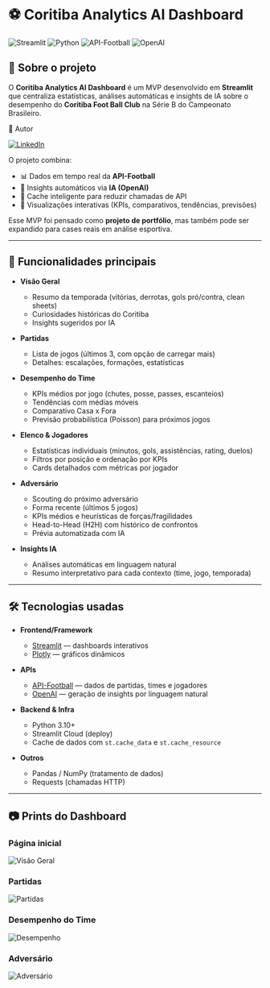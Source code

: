 # ⚽ Coritiba Analytics AI Dashboard

![Streamlit](https://img.shields.io/badge/Streamlit-Dashboard-FF4B4B?logo=streamlit&logoColor=white)
![Python](https://img.shields.io/badge/Python-3.10+-blue?logo=python&logoColor=white)
![API-Football](https://img.shields.io/badge/API-Football-green?logo=apifootball&logoColor=white)
![OpenAI](https://img.shields.io/badge/OpenAI-IA-black?logo=openai&logoColor=white)

## 📖 Sobre o projeto

O **Coritiba Analytics AI Dashboard** é um MVP desenvolvido em **Streamlit** que centraliza estatísticas, análises automáticas e insights de IA sobre o desempenho do **Coritiba Foot Ball Club** na Série B do Campeonato Brasileiro.

👤 Autor

[![LinkedIn](https://img.shields.io/badge/LinkedIn-Jean%20Melo-blue?logo=linkedin)](https://pt.linkedin.com/in/jeancmelo)

 
O projeto combina:
- 📊 Dados em tempo real da **API-Football**
- 🧠 Insights automáticos via **IA (OpenAI)**
- 🔄 Cache inteligente para reduzir chamadas de API
- 🎨 Visualizações interativas (KPIs, comparativos, tendências, previsões)

Esse MVP foi pensado como **projeto de portfólio**, mas também pode ser expandido para cases reais em análise esportiva.

---

## 🚀 Funcionalidades principais

- **Visão Geral**  
  - Resumo da temporada (vitórias, derrotas, gols pró/contra, clean sheets)  
  - Curiosidades históricas do Coritiba  
  - Insights sugeridos por IA  

- **Partidas**  
  - Lista de jogos (últimos 3, com opção de carregar mais)  
  - Detalhes: escalações, formações, estatísticas  

- **Desempenho do Time**  
  - KPIs médios por jogo (chutes, posse, passes, escanteios)  
  - Tendências com médias móveis  
  - Comparativo Casa x Fora  
  - Previsão probabilística (Poisson) para próximos jogos  

- **Elenco & Jogadores**  
  - Estatísticas individuais (minutos, gols, assistências, rating, duelos)  
  - Filtros por posição e ordenação por KPIs  
  - Cards detalhados com métricas por jogador  

- **Adversário**  
  - Scouting do próximo adversário  
  - Forma recente (últimos 5 jogos)  
  - KPIs médios e heurísticas de forças/fragilidades  
  - Head-to-Head (H2H) com histórico de confrontos  
  - Prévia automatizada com IA  

- **Insights IA**  
  - Análises automáticas em linguagem natural  
  - Resumo interpretativo para cada contexto (time, jogo, temporada)  

---

## 🛠️ Tecnologias usadas

- **Frontend/Framework**
  - [Streamlit](https://streamlit.io/) — dashboards interativos
  - [Plotly](https://plotly.com/python/) — gráficos dinâmicos  

- **APIs**
  - [API-Football](https://www.api-football.com/) — dados de partidas, times e jogadores  
  - [OpenAI](https://openai.com/) — geração de insights por linguagem natural  

- **Backend & Infra**
  - Python 3.10+  
  - Streamlit Cloud (deploy)  
  - Cache de dados com `st.cache_data` e `st.cache_resource`  

- **Outros**
  - Pandas / NumPy (tratamento de dados)  
  - Requests (chamadas HTTP)  

---

## 📷 Prints do Dashboard

### Página inicial
![Visão Geral](docs/screenshots/visaogeral.png)

### Partidas
![Partidas](docs/screenshots/partidas.png)

### Desempenho do Time
![Desempenho](docs/screenshots/desempenhotime.png)

### Adversário
![Adversário](docs/screenshots/adversario.png)


